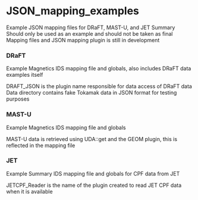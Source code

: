 # JSON_mapping_examples

Example JSON mapping files for DRaFT, MAST-U, and JET Summary  
Should only be used as an example and should not be taken as final  
Mapping files and JSON mapping plugin is still in development

### DRaFT
Example Magnetics IDS mapping file and globals, also includes DRaFT data examples itself

DRAFT_JSON is the plugin name responsible for data access of DRaFT data  
Data directory contains fake Tokamak data in JSON format for testing purposes

### MAST-U
Example Magnetics IDS mapping file and globals  

MAST-U data is retrieved using UDA::get and the GEOM plugin, this is reflected in the mapping file

### JET
Example Summary IDS mapping file and globals for CPF data from JET

JETCPF_Reader is the name of the plugin created to read JET CPF data when it is available
